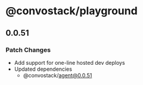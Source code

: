 # @convostack/playground

## 0.0.51

### Patch Changes

- Add support for one-line hosted dev deploys
- Updated dependencies
  - @convostack/agent@0.0.51
